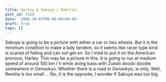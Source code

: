 ```yaml
---
title: Harley & Sakuya / Remilia
post_id: 3189
date: '2004-10-03T00:00:00+09:00'
draft: true
tags: []
---
```


Sakuya is going to be a picture with either a car or two wheels. But it is the minimum condition to make a lady tandem, so it seems like racer type kind is scared of falling and can not get on. So I tried to put it on the American pronoun, Harley. This may be a picture in this. It is going to run at medium speed of around 100 km / h while doing bass with Zuedo doodo doodle somewhere in Gensokyo. Whether there is a road in Gensokyo, w only, Well, Remilia is too small ... No, it is the opposite, I wonder if Sakuya was too big.
